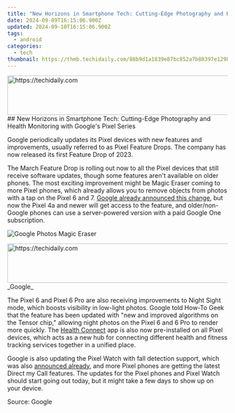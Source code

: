 ```yaml
---
title: "New Horizons in Smartphone Tech: Cutting-Edge Photography and Health Monitoring with Google's Pixel Series"
date: 2024-09-09T16:15:06.900Z
updated: 2024-09-10T16:15:06.900Z
tags:
  - android
categories:
  - tech
thumbnail: https://thmb.techidaily.com/88b9d1a1839e87bc852a7b88397e12987972348fa38a161adde19f109b06aa2c.jpg
---
```


<!-- affiliate ads begin -->
<a href="https://unicoeye.pxf.io/c/5597632/2134492/18498" target="_top" id="2134492">
  <img src="//a.impactradius-go.com/display-ad/18498-2134492" border="0" alt="https://techidaily.com" width="728" height="90"/>
</a>
<img height="0" width="0" src="https://unicoeye.pxf.io/i/5597632/2134492/18498" style="position:absolute;visibility:hidden;" border="0" />
<!-- affiliate ads end -->
## New Horizons in Smartphone Tech: Cutting-Edge Photography and Health Monitoring with Google's Pixel Series

Google periodically updates its Pixel devices with new features and improvements, usually referred to as Pixel Feature Drops. The company has now released its first Feature Drop of 2023.

 The March Feature Drop is rolling out now to all the Pixel devices that still receive software updates, though some features aren't available on older phones. The most exciting improvement might be Magic Eraser coming to more Pixel phones, which already allows you to remove objects from photos with a tap on the Pixel 6 and 7\. [Google already announced this change](https://some-skills.techidaily.com/2024-approved-unlocking-windows-hdr-capabilities-for-cutting-edge-video-workflows/), but now the Pixel 4a and newer will get access to the feature, and older/non-Google phones can use a server-powered version with a paid Google One subscription.

![Google Photos Magic Eraser](https://static1.howtogeekimages.com/wordpress/wp-content/uploads/2023/02/1_Magic-Eraser_Header.jpg) 

<!-- affiliate ads begin -->
<a href="https://ephamedtechinc.pxf.io/c/5597632/2136616/26400" target="_top" id="2136616">
  <img src="//a.impactradius-go.com/display-ad/26400-2136616" border="0" alt="https://techidaily.com" width="728" height="90"/>
</a>
<img height="0" width="0" src="https://ephamedtechinc.pxf.io/i/5597632/2136616/26400" style="position:absolute;visibility:hidden;" border="0" />
<!-- affiliate ads end -->
_Google_

 The Pixel 6 and Pixel 6 Pro are also receiving improvements to Night Sight mode, which boosts visibility in low-light photos. Google told How-To Geek that the feature has been updated with "new and improved algorithms on the Tensor chip," allowing night photos on the Pixel 6 and 6 Pro to render more quickly. The [Health Connect](https://some-guidance.techidaily.com/new-tune-up-the-mundane-how-to-add-custom-ringtones-and-sounds-for-a-unique-auditory-experience-on-android/) app is also now pre-installed on all Pixel devices, which acts as a new hub for connecting different health and fitness tracking services together in a unified place.

 Google is also updating the Pixel Watch with fall detection support, which was also [announced already](https://tech-recovery.techidaily.com/the-missing-link-understanding-why-you-cant-find-facebook-marketplace-on-your-device/), and more Pixel phones are getting the latest Direct my Call features. The updates for the Pixel phones and Pixel Watch should start going out today, but it might take a few days to show up on your device.

 Source: Google

<ins class="adsbygoogle"
     style="display:block"
     data-ad-format="autorelaxed"
     data-ad-client="ca-pub-7571918770474297"
     data-ad-slot="1223367746"></ins>



<ins class="adsbygoogle"
     style="display:block"
     data-ad-client="ca-pub-7571918770474297"
     data-ad-slot="8358498916"
     data-ad-format="auto"
     data-full-width-responsive="true"></ins>


